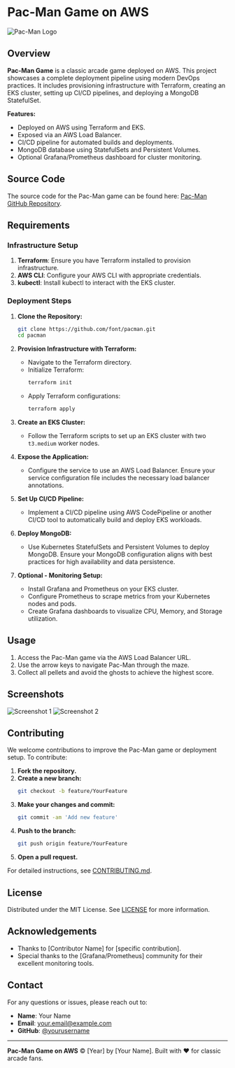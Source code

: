 # Pac-Man Game on AWS

![Pac-Man Logo](https://via.placeholder.com/150x100?text=Pac-Man)

## Overview

**Pac-Man Game** is a classic arcade game deployed on AWS. This project showcases a complete deployment pipeline using modern DevOps practices. It includes provisioning infrastructure with Terraform, creating an EKS cluster, setting up CI/CD pipelines, and deploying a MongoDB StatefulSet.

**Features:**
- Deployed on AWS using Terraform and EKS.
- Exposed via an AWS Load Balancer.
- CI/CD pipeline for automated builds and deployments.
- MongoDB database using StatefulSets and Persistent Volumes.
- Optional Grafana/Prometheus dashboard for cluster monitoring.

## Source Code

The source code for the Pac-Man game can be found here: [Pac-Man GitHub Repository](https://github.com/font/pacman).

## Requirements

### Infrastructure Setup

1. **Terraform**: Ensure you have Terraform installed to provision infrastructure.
2. **AWS CLI**: Configure your AWS CLI with appropriate credentials.
3. **kubectl**: Install kubectl to interact with the EKS cluster.

### Deployment Steps

1. **Clone the Repository:**
    ```bash
    git clone https://github.com/font/pacman.git
    cd pacman
    ```

2. **Provision Infrastructure with Terraform:**
    - Navigate to the Terraform directory.
    - Initialize Terraform:
      ```bash
      terraform init
      ```
    - Apply Terraform configurations:
      ```bash
      terraform apply
      ```

3. **Create an EKS Cluster:**
    - Follow the Terraform scripts to set up an EKS cluster with two `t3.medium` worker nodes.

4. **Expose the Application:**
    - Configure the service to use an AWS Load Balancer. Ensure your service configuration file includes the necessary load balancer annotations.

5. **Set Up CI/CD Pipeline:**
    - Implement a CI/CD pipeline using AWS CodePipeline or another CI/CD tool to automatically build and deploy EKS workloads.

6. **Deploy MongoDB:**
    - Use Kubernetes StatefulSets and Persistent Volumes to deploy MongoDB. Ensure your MongoDB configuration aligns with best practices for high availability and data persistence.

7. **Optional - Monitoring Setup:**
    - Install Grafana and Prometheus on your EKS cluster.
    - Configure Prometheus to scrape metrics from your Kubernetes nodes and pods.
    - Create Grafana dashboards to visualize CPU, Memory, and Storage utilization.

## Usage

1. Access the Pac-Man game via the AWS Load Balancer URL.
2. Use the arrow keys to navigate Pac-Man through the maze.
3. Collect all pellets and avoid the ghosts to achieve the highest score.

## Screenshots

![Screenshot 1](https://via.placeholder.com/600x400?text=Screenshot+1)
![Screenshot 2](https://via.placeholder.com/600x400?text=Screenshot+2)

## Contributing

We welcome contributions to improve the Pac-Man game or deployment setup. To contribute:

1. **Fork the repository.**
2. **Create a new branch:**
    ```bash
    git checkout -b feature/YourFeature
    ```
3. **Make your changes and commit:**
    ```bash
    git commit -am 'Add new feature'
    ```
4. **Push to the branch:**
    ```bash
    git push origin feature/YourFeature
    ```
5. **Open a pull request.**

For detailed instructions, see [CONTRIBUTING.md](CONTRIBUTING.md).

## License

Distributed under the MIT License. See [LICENSE](LICENSE) for more information.

## Acknowledgements

- Thanks to [Contributor Name] for [specific contribution].
- Special thanks to the [Grafana/Prometheus] community for their excellent monitoring tools.

## Contact

For any questions or issues, please reach out to:

- **Name**: Your Name
- **Email**: your.email@example.com
- **GitHub**: [@yourusername](https://github.com/yourusername)

---

**Pac-Man Game on AWS** © [Year] by [Your Name]. Built with ❤️ for classic arcade fans.
